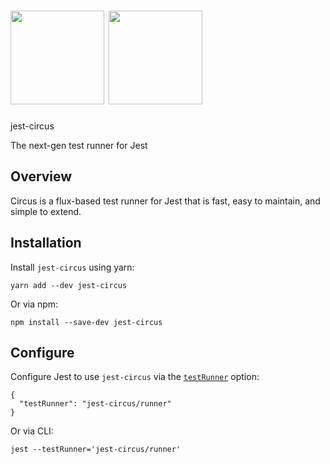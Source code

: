 # <img src="https://jestjs.io/img/jest.png" width="150" height="150" /> <img src="https://jestjs.io/img/circus.png" width="150" height="150" />

jest-circus

The next-gen test runner for Jest

## Overview

Circus is a flux-based test runner for Jest that is fast, easy to maintain, and simple to extend.

## Installation

Install `jest-circus` using yarn:

    yarn add --dev jest-circus

Or via npm:

    npm install --save-dev jest-circus

## Configure

Configure Jest to use `jest-circus` via the [`testRunner`](https://jestjs.io/docs/en/configuration#testrunner-string) option:

    {
      "testRunner": "jest-circus/runner"
    }

Or via CLI:

    jest --testRunner='jest-circus/runner'
